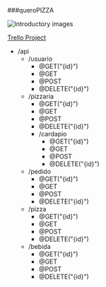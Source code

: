 ###queroPIZZA

![Introductory images](http://static.splashnology.com/articles/45_Creative_Icon_Designs/Pizza_Icon_by_Creativedash.png)

[Trello Project](https://trello.com/b/0I0nIZXJ/querupizza-opensouce-project)

- /api
  + /usuario
    * @GET("{id}")
    * @GET
    * @POST
    * @DELETE("{id}")
  + /pizzaria
    * @GET("{id}")
    * @GET
    * @POST
    * @DELETE("{id}")
    * /cardapio 
      - @GET("{id}")
      - @GET
      - @POST
      - @DELETE("{id}")
  + /pedido
    * @GET("{id}")
    * @GET
    * @POST
    * @DELETE("{id}")
  + /pizza
    * @GET("{id}")
    * @GET
    * @POST
    * @DELETE("{id}")
  + /bebida
    * @GET("{id}")
    * @GET
    * @POST
    * @DELETE("{id}")
